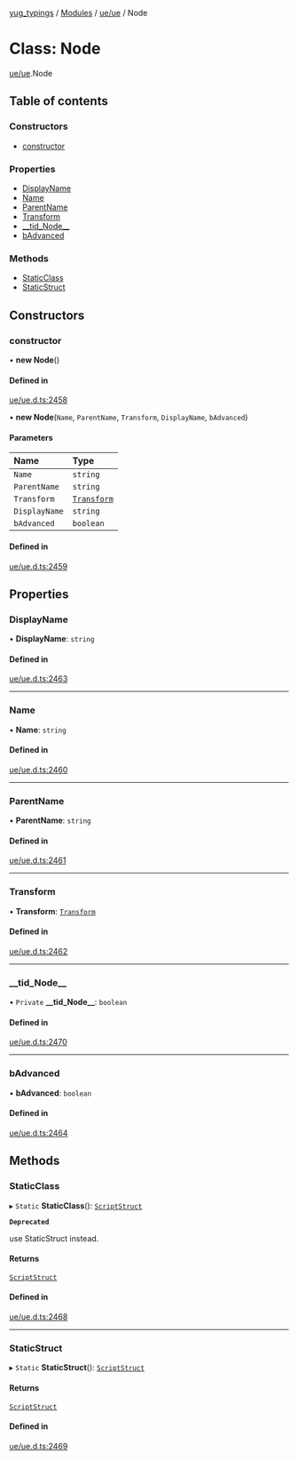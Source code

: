 [yug_typings](../README.md) / [Modules](../modules.md) / [ue/ue](../modules/ue_ue.md) / Node

# Class: Node

[ue/ue](../modules/ue_ue.md).Node

## Table of contents

### Constructors

- [constructor](ue_ue.Node.md#constructor)

### Properties

- [DisplayName](ue_ue.Node.md#displayname)
- [Name](ue_ue.Node.md#name)
- [ParentName](ue_ue.Node.md#parentname)
- [Transform](ue_ue.Node.md#transform)
- [\_\_tid\_Node\_\_](ue_ue.Node.md#__tid_node__)
- [bAdvanced](ue_ue.Node.md#badvanced)

### Methods

- [StaticClass](ue_ue.Node.md#staticclass)
- [StaticStruct](ue_ue.Node.md#staticstruct)

## Constructors

### constructor

• **new Node**()

#### Defined in

[ue/ue.d.ts:2458](https://github.com/YugMetaverse/yug_typings/blob/25cad34/ue/ue.d.ts#L2458)

• **new Node**(`Name`, `ParentName`, `Transform`, `DisplayName`, `bAdvanced`)

#### Parameters

| Name | Type |
| :------ | :------ |
| `Name` | `string` |
| `ParentName` | `string` |
| `Transform` | [`Transform`](ue_ue_s.Transform.md) |
| `DisplayName` | `string` |
| `bAdvanced` | `boolean` |

#### Defined in

[ue/ue.d.ts:2459](https://github.com/YugMetaverse/yug_typings/blob/25cad34/ue/ue.d.ts#L2459)

## Properties

### DisplayName

• **DisplayName**: `string`

#### Defined in

[ue/ue.d.ts:2463](https://github.com/YugMetaverse/yug_typings/blob/25cad34/ue/ue.d.ts#L2463)

___

### Name

• **Name**: `string`

#### Defined in

[ue/ue.d.ts:2460](https://github.com/YugMetaverse/yug_typings/blob/25cad34/ue/ue.d.ts#L2460)

___

### ParentName

• **ParentName**: `string`

#### Defined in

[ue/ue.d.ts:2461](https://github.com/YugMetaverse/yug_typings/blob/25cad34/ue/ue.d.ts#L2461)

___

### Transform

• **Transform**: [`Transform`](ue_ue_s.Transform.md)

#### Defined in

[ue/ue.d.ts:2462](https://github.com/YugMetaverse/yug_typings/blob/25cad34/ue/ue.d.ts#L2462)

___

### \_\_tid\_Node\_\_

• `Private` **\_\_tid\_Node\_\_**: `boolean`

#### Defined in

[ue/ue.d.ts:2470](https://github.com/YugMetaverse/yug_typings/blob/25cad34/ue/ue.d.ts#L2470)

___

### bAdvanced

• **bAdvanced**: `boolean`

#### Defined in

[ue/ue.d.ts:2464](https://github.com/YugMetaverse/yug_typings/blob/25cad34/ue/ue.d.ts#L2464)

## Methods

### StaticClass

▸ `Static` **StaticClass**(): [`ScriptStruct`](ue_ue.ScriptStruct.md)

**`Deprecated`**

use StaticStruct instead.

#### Returns

[`ScriptStruct`](ue_ue.ScriptStruct.md)

#### Defined in

[ue/ue.d.ts:2468](https://github.com/YugMetaverse/yug_typings/blob/25cad34/ue/ue.d.ts#L2468)

___

### StaticStruct

▸ `Static` **StaticStruct**(): [`ScriptStruct`](ue_ue.ScriptStruct.md)

#### Returns

[`ScriptStruct`](ue_ue.ScriptStruct.md)

#### Defined in

[ue/ue.d.ts:2469](https://github.com/YugMetaverse/yug_typings/blob/25cad34/ue/ue.d.ts#L2469)
